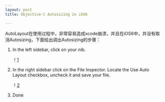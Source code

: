 ```yaml
---
layout: post  
title: Objective-C Autosizing in iOS6

---     
```

AutoLayout在使用过程中，非常容易造成xcode崩溃，并且在iOS6中，并没有取消Autosizing，下面给出调出Autosizing的步骤：  
  
1. In the left sidebar, click on your nib.  
  
	！[1](http://www.goodbyehelicopter.com/wp-content/uploads/2012/02/navigate_to_nib.png)  
  
2. In the right sidebar click on the File Inspector. Locate the Use Auto Layout checkbox, uncheck it and save your file.  
  
	！[2](http://www.goodbyehelicopter.com/wp-content/uploads/2012/02/file_inspector_on_nib.png)    
  
3. Done  
    

